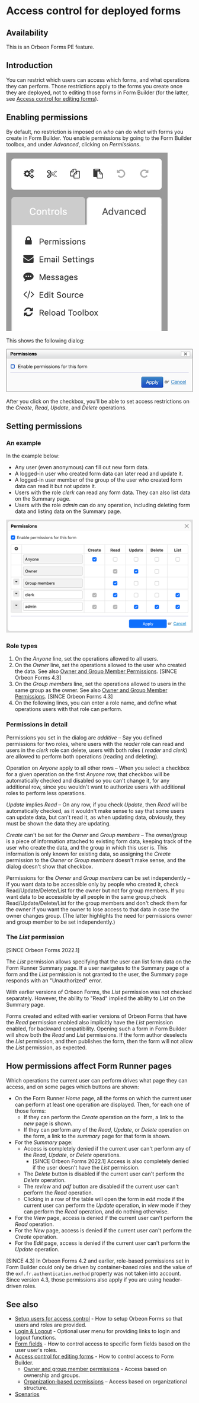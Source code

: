 # Access control for deployed forms

## Availability

This is an Orbeon Forms PE feature.

## Introduction

You can restrict which users can access which forms, and what operations they can perform. Those restrictions apply to the forms you create once they are deployed, not to editing those forms in Form Builder (for the latter, see [Access control for editing forms](editing-forms.md)).

## Enabling permissions

By default, no restriction is imposed on _who_ can do _what_ with forms you create in Form Builder. You enable permissions by going to the Form Builder toolbox, and under _Advanced_, clicking on _Permissions_.

![Opening the Permissions dialog](../../form-builder/images/advanced-menu.png)

This shows the following dialog:

![Permissions dialog with no permissions enabled](../../form-builder/images/permissions-enable.png)

After you click on the checkbox, you'll be able to set access restrictions on the _Create_, _Read_, _Update_, and _Delete_ operations.

## Setting permissions

### An example

In the example below:

- Any user (even anonymous) can fill out new form data.
- A logged-in user who created form data can later read and update it.
- A logged-in user member of the group of the user who created form data can read it but not update it.
- Users with the role _clerk_ can read any form data. They can also list data on the Summary page.
- Users with the role _admin_ can do any operation, including deleting form data and listing data on the Summary page.

![Permissions dialog with explict permissions enabled](../../form-builder/images/permissions-dialog.png)

### Role types

1. On the _Anyone_ line, set the operations allowed to all users.
2. On the _Owner_ line, set the operations allowed to the user who created the data. See also [Owner and Group Member Permissions](../../form-runner/access-control/owner-group.md). [SINCE Orbeon Forms 4.3]
3. On the _Group members_ line, set the operations allowed to users in the same group as the owner. See also [Owner and Group Member Permissions](../../form-runner/access-control/owner-group.md). [SINCE Orbeon Forms 4.3]
4. On the following lines, you can enter a role name, and define what operations users with that role can perform.

### Permissions in detail

Permissions you set in the dialog are _additive_ – Say you defined permissions for two roles, where users with the _reader_ role can read and users in the _clerk_ role can delete, users with both roles ( _reader_ and _clerk_) are allowed to perform both operations (reading and deleting).

Operation on _Anyone_ apply to all other rows – When you select a checkbox for a given operation on the first _Anyone_ row, that checkbox will be automatically checked and disabled so you can't change it, for any additional row, since you wouldn't want to authorize users with additional roles to perform less operations.

_Update_ implies _Read_ – On any row, if you check _Update_, then _Read_ will be automatically checked, as it wouldn't make sense to say that some users can update data, but can't read it, as when updating data, obviously, they must be shown the data they are updating.

_Create_ can't be set for the _Owner_ and _Group members_ – The owner/group is a piece of information attached to existing form data, keeping track of the user who create the data, and the group in which this user is. This information is only known for existing data, so assigning the _Create_ permission to the _Owner_ or _Group members_ doesn't make sense, and the dialog doesn't show that checkbox.

Permissions for the _Owner_ and _Group members_ can be set independently – If you want data to be accessible only by people who created it, check Read/Update/Delete/List for the owner but not for group members. If you want data to be accessible by all people in the same group,check Read/Update/Delete/List for the group members and don't check them for the owner if you want the owner to lose access to that data in case the owner changes group. (The latter highlights the need for permissions owner and group member to be set independently.)

### The _List_ permission

[SINCE Orbeon Forms 2022.1]

The _List_ permission allows specifying that the user can list form data on the Form Runner Summary page. If a user navigates to the Summary page of a form and the _List_ permission is not granted to the user, the Summary page responds with an "Unauthorized" error.

With earlier versions of Orbeon Forms, the _List_ permission was not checked separately. However, the ability to "Read" implied the ability to _List_ on the Summary page.

Forms created and edited with earlier versions of Orbeon Forms that have the _Read_ permission enabled also implicitly have the _List_ permission enabled, for backward compatibility. Opening such a form in Form Builder will show both the _Read_ and _List_ permissions. If the form author deselects the _List_ permission, and then publishes the form, then the form will not allow the _List_ permission, as expected.

## How permissions affect Form Runner pages

Which operations the current user can perform drives what page they can access, and on some pages which buttons are shown:

* On the Form Runner _Home_ page, all the forms on which the current user can perform at least one operation are displayed. Then, for each one of those forms:
    * If they can perform the _Create_ operation on the form, a link to the _new_ page is shown.
    * If they can perform any of the _Read_, _Update_, or _Delete_ operation on the form, a link to the _summary_ page for that form is shown.
* For the _Summary_ page:
    * Access is completely denied if the current user can't perform any of the _Read_, _Update_, or _Delete_ operations.
        * [SINCE Orbeon Forms 2022.1] Access is also completely denied if the user doesn't have the _List_ permission.
    * The _Delete_ button is disabled if the current user can't perform the _Delete_ operation.
    * The _review_ and _pdf_ button are disabled if the current user can't perform the _Read_ operation.
    * Clicking in a row of the table will open the form in _edit_ mode if the current user can perform the _Update_ operation, in _view_ mode if they can perform the _Read_ operation, and do nothing otherwise.
* For the _View_ page, access is denied if the current user can't perform the _Read_ operation.
* For the _New_ page, access is denied if the current user can't perform the _Create_ operation.
* For the _Edit_ page, access is denied if the current user can't perform the _Update_ operation.

[SINCE 4.3] In Orbeon Forms 4.2 and earlier, role-based permissions set in Form Builder could only be driven by container-based roles and the value of the `oxf.fr.authentication.method` property was not taken into account. Since version 4.3, those permissions also apply if you are using header-driven roles.

## See also

- [Setup users for access control](users.md) - How to setup Orbeon Forms so that users and roles are provided.
- [Login & Logout](login-logout.md) - Optional user menu for providing links to login and logout functions.
- [Form fields](form-fields.md) - How to control access to specific form fields based on the user user's roles.
- [Access control for editing forms](editing-forms.md) - How to control access to Form Builder.
    - [Owner and group member permissions](owner-group.md) - Access based on ownership and groups.
    - [Organization-based permissions](organization.md) – Access based on organizational structure.
- [Scenarios](scenarios.md)
